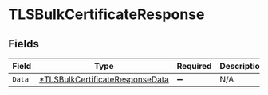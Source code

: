 # TLSBulkCertificateResponse


## Fields

| Field                                                                                    | Type                                                                                     | Required                                                                                 | Description                                                                              |
| ---------------------------------------------------------------------------------------- | ---------------------------------------------------------------------------------------- | ---------------------------------------------------------------------------------------- | ---------------------------------------------------------------------------------------- |
| `Data`                                                                                   | [*TLSBulkCertificateResponseData](../../models/shared/tlsbulkcertificateresponsedata.md) | :heavy_minus_sign:                                                                       | N/A                                                                                      |